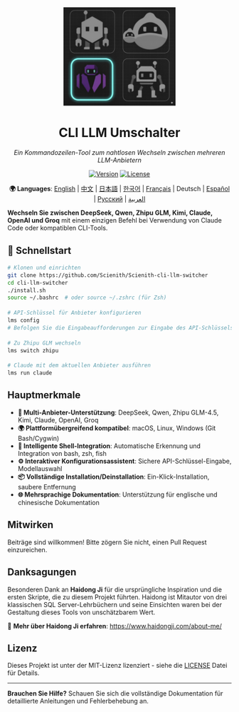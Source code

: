 <div align="center">

<img src="assets/images/logo/logo.jpeg" alt="CLI LLM Umschalter" width="50%">

# CLI LLM Umschalter

*Ein Kommandozeilen-Tool zum nahtlosen Wechseln zwischen mehreren LLM-Anbietern*

[![Version](https://img.shields.io/badge/version-v0.1.0a1-blue.svg)](https://github.com/Scienith/Scienith-cli-llm-switcher/releases)
[![License](https://img.shields.io/badge/license-MIT-green.svg)](LICENSE)

**🌍 Languages**: [English](README.md) | [中文](README_zh.md) | [日本語](README_ja.md) | [한국어](README_ko.md) | [Français](README_fr.md) | Deutsch | [Español](README_es.md) | [Русский](README_ru.md) | [العربية](README_ar.md)

</div>

**Wechseln Sie zwischen DeepSeek, Qwen, Zhipu GLM, Kimi, Claude, OpenAI und Groq** mit einem einzigen Befehl bei Verwendung von Claude Code oder kompatiblen CLI-Tools.

## 🚀 Schnellstart

```bash
# Klonen und einrichten
git clone https://github.com/Scienith/Scienith-cli-llm-switcher
cd cli-llm-switcher
./install.sh
source ~/.bashrc  # oder source ~/.zshrc (für Zsh)

# API-Schlüssel für Anbieter konfigurieren
lms config
# Befolgen Sie die Eingabeaufforderungen zur Eingabe des API-Schlüssels und zur Auswahl des Standardmodells

# Zu Zhipu GLM wechseln
lms switch zhipu

# Claude mit dem aktuellen Anbieter ausführen
lms run claude
```

## Hauptmerkmale

- **🔄 Multi-Anbieter-Unterstützung**: DeepSeek, Qwen, Zhipu GLM-4.5, Kimi, Claude, OpenAI, Groq
- **🌍 Plattformübergreifend kompatibel**: macOS, Linux, Windows (Git Bash/Cygwin)
- **🔧 Intelligente Shell-Integration**: Automatische Erkennung und Integration von bash, zsh, fish
- **⚙️ Interaktiver Konfigurationsassistent**: Sichere API-Schlüssel-Eingabe, Modellauswahl
- **📦 Vollständige Installation/Deinstallation**: Ein-Klick-Installation, saubere Entfernung
- **🌐 Mehrsprachige Dokumentation**: Unterstützung für englische und chinesische Dokumentation

## Mitwirken

Beiträge sind willkommen! Bitte zögern Sie nicht, einen Pull Request einzureichen.

## Danksagungen

Besonderen Dank an **Haidong Ji** für die ursprüngliche Inspiration und die ersten Skripte, die zu diesem Projekt führten. Haidong ist Mitautor von drei klassischen SQL Server-Lehrbüchern und seine Einsichten waren bei der Gestaltung dieses Tools von unschätzbarem Wert.

🔗 **Mehr über Haidong Ji erfahren**: https://www.haidongji.com/about-me/

## Lizenz

Dieses Projekt ist unter der MIT-Lizenz lizenziert - siehe die [LICENSE](LICENSE) Datei für Details.

---

**Brauchen Sie Hilfe?** Schauen Sie sich die vollständige Dokumentation für detaillierte Anleitungen und Fehlerbehebung an.